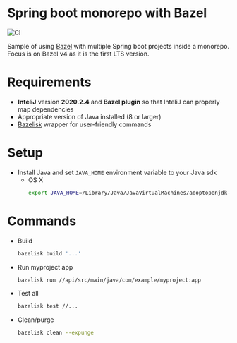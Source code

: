 # Spring boot monorepo with Bazel

![CI](https://github.com/doppelganger113/spring-bazel-example/workflows/CI/badge.svg?branch=master)

Sample of using [Bazel](https://docs.bazel.build/versions/3.7.0/getting-started.html) with multiple Spring boot projects 
inside a monorepo. Focus is on Bazel v4 as it is the first LTS version.

# Requirements
 - **InteliJ** version **2020.2.4** and **Bazel plugin** so that InteliJ can properly map dependencies
 - Appropriate version of Java installed (8 or larger)
 - [Bazelisk](https://github.com/bazelbuild/bazelisk) wrapper for user-friendly commands

# Setup
 - Install Java and set `JAVA_HOME` environment variable to your Java sdk
   - OS X
        ```bash
        export JAVA_HOME=/Library/Java/JavaVirtualMachines/adoptopenjdk-14.jdk/Contents/Home/
        ```

# Commands
 - Build
    ```bash
    bazelisk build '...' 
    ```
 - Run myproject app
    ```bash
    bazelisk run //api/src/main/java/com/example/myproject:app
    ``` 
 - Test all
    ```bash
    bazelisk test //... 
    ```
 - Clean/purge
    ```bash
    bazelisk clean --expunge 
    ```
